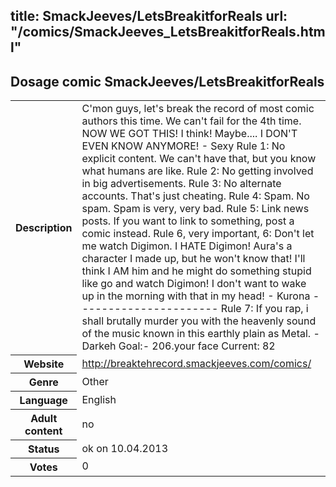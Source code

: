 title: SmackJeeves/LetsBreakitforReals
url: "/comics/SmackJeeves_LetsBreakitforReals.html"
---
Dosage comic SmackJeeves/LetsBreakitforReals
-----------------------------------------

<table class="comicinfo">
<tr>
<th>Description</th><td>C'mon guys, let's break the record of most comic authors this time. We can't fail for the 4th time. NOW WE GOT THIS! I think! Maybe.... I DON'T EVEN KNOW ANYMORE! - Sexy Rule 1: No explicit content. We can't have that, but you know what humans are like. Rule 2: No getting involved in big advertisements. Rule 3: No alternate accounts. That's just cheating. Rule 4: Spam. No spam. Spam is very, very bad. Rule 5: Link news posts. If you want to link to something, post a comic instead. Rule 6, very important, 6: Don't let me watch Digimon. I HATE Digimon! Aura's a character I made up, but he won't know that! I'll think I AM him and he might do something stupid like go and watch Digimon! I don't want to wake up in the morning with that in my head! - Kurona ---------------------- Rule 7: If you rap, i shall brutally murder you with the heavenly sound of the music known in this earthly plain as Metal. - Darkeh Goal:- 206.your face Current: 82</td>
</tr>
<tr>
<th>Website</th><td><a href="http://breaktehrecord.smackjeeves.com/comics/">http://breaktehrecord.smackjeeves.com/comics/</a></td>
</tr>
<tr>
<th>Genre</th><td>Other</td>
</tr>
<tr>
<th>Language</th><td>English</td>
</tr>
<tr>
<th>Adult content</th><td>no</td>
</tr>
<tr>
<th>Status</th><td>ok on 10.04.2013</td>
</tr>
<tr>
<th>Votes</th><td>0</div></td>
</tr>
</table>
